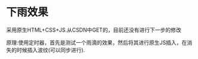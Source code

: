 # 下雨效果

采用原生HTML+CSS+JS.从CSDN中GET的，目前还没有进行下一步的修改

原理:使用定时器，首先是测试一个雨滴的效果，然后将其进行原生JS插入，在消失的时候插入波纹(可以同步进行).